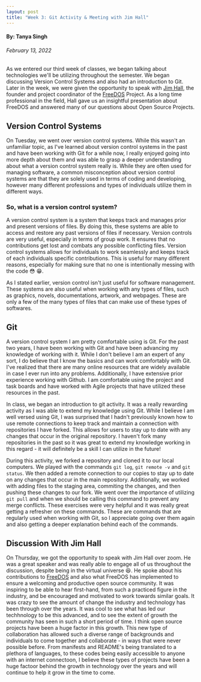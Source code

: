 ```yaml
---
layout: post
title: "Week 3: Git Activity & Meeting with Jim Hall" 
---
```


#### By: Tanya Singh
###### February 13, 2022

As we entered our third week of classes, we began talking about technologies we'll be utilizing throughout the semester. We began discussing Version Control Systems and also had an introduction to Git. Later in the week, we were given the opportunity to speak with [Jim Hall](https://hallmentum.com/about/jimhall/), the founder and project coordinator of the [FreeDOS](https://www.freedos.org/) Project. As a long time professional in the field, Hall gave us an insightful presentation about FreeDOS and answered many of our questions about Open Source Projects. 

<!--more-->

## Version Control Systems
On Tuesday, we went over version control systems. While this wasn't an unfamiliar topic, as I've learned about version control systems in the past and have been working with Git for a while now, I really enjoyed going into more depth about them and was able to grasp a deeper understanding about what a version control system really is. While they are often used for managing software, a common misconception about version control systems are that they are solely used in terms of coding and developing, however many different professions and types of individuals utilize them in different ways. 

### So, what is a version control system?

A version control system is a system that keeps track and manages prior and present versions of files. By doing this, these systems are able to access and restore any past versions of files if necessary. Version controls are very useful, especially in terms of group work. It ensures that no contributions get lost and combats any possible conflicting files. Version control systems allows for individuals to work seamlessly and keeps track of each individuals specific contributions. This is useful for many different reasons, especially for making sure that no one is intentionally messing with the code :flushed: :grin:. 

As I stated earlier, version control isn't just useful for software management. These systems are also useful when working with any types of files, such as graphics, novels, documentations, artwork, and webpages. These are only a few of the many types of files that can make use of these types of softwares. 


## Git 

A version control system I am pretty comfortable using is Git. For the past two years, I have been working with Git and have been advancing my knowledge of working with it. While I don't believe I am an expert of any sort, I do believe that I know the basics and can work comfortably with Git. I've realized that there are many online resources that are widely available in case I ever run into any problems. Additionally, I have extensive prior experience working with Github. I am comfortable using the project and task boards and have worked with Agile projects that have utilized these resources in the past. 

In class, we began an introduction to git activity. It was a really rewarding activity as I was able to extend my knowledge using Git. While I believe I am well versed using Git, I was surprised that I hadn't previously known how to use remote connections to keep track and maintain a connection with repositories I have forked. This allows for users to stay up to date with any changes that occur in the original repository. I haven't fork many repositories in the past so it was great to extend my knowledge working in this regard - it will definitely be a skill I can utilize in the future!

During this activity, we forked a repository and cloned it to our local computers. We played with the commands ```git log```, ```git remote -v``` and ```git status```. We then added a remote connection to our copies to stay up to date on any changes that occur in the main repository. Additionally, we worked with adding files to the staging area, commiting the changes, and then pushing these changes to our fork. We went over the importance of utilizing ```git pull``` and when we should be calling this command to prevent any merge conflicts. These exercises were very helpful and it was really great getting a refresher on these commands. These are commands that are regularly used when working with Git, so I appreciate going over them again and also getting a deeper explanation behind each of the commands. 


## Discussion With Jim Hall 
On Thursday, we got the opportunity to speak with Jim Hall over zoom. He was a great speaker and was really able to engage all of us throughout the discussion, despite being in the virtual universe :satisfied:. He spoke about his contributions to [FreeDOS](https://www.freedos.org/) and also what FreeDOS has implemented to ensure a welcoming and productive open source community. It was inspiring to be able to hear first-hand, from such a practiced figure in the industry, and be encouraged and motivated to work towards similar goals. It was crazy to see the amount of change the industry and technology has been through over the years. It was cool to see what has led our techhnology to be this advanced, and to see the extent of growth the community has seen in such a short period of time. I think open source projects have been a huge factor in this growth. This new type of collaboration has allowed such a diverse range of backgrounds and individuals to come together and collaborate - in ways that were never possible before. From manifests and README's being translated to a plethora of languages, to these codes being easily accessible to anyone with an internet connectoon, I believe these types of projects have been a huge factoor behind the growth in technology over the years and will continue to help it grow in the time to come. 